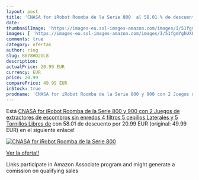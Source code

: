 ```yaml
---
layout: post
title: 'CNASA for iRobot Roomba de la Serie 800  al 58.01 % de descuento'
date: 
thumbnailImage: 'https://images-eu.ssl-images-amazon.com/images/I/51fgmYghUXL._SL200_.jpg'
images: [ 'https://images-eu.ssl-images-amazon.com/images/I/51fgmYghUXL._SL200_.jpg' ]
comments: true
category: ofertas
author: ring
slug: B078HD2GL8
description:
actualPrice: 20.99 EUR
currency: EUR
price: 20.99
comparePrice: 49.99 EUR
inStock: true
prodname: 'CNASA for iRobot Roomba de la Serie 800 y 900 con 2 Juegos de extractores de escombros sin enredos  4 filtros  5 cepillos Laterales y 5 Tornillos Libres de'
---
```


Está [CNASA for iRobot Roomba de la Serie 800 y 900 con 2 Juegos de extractores de escombros sin enredos  4 filtros  5 cepillos Laterales y 5 Tornillos Libres de](https://www.amazon.es/dp/B078HD2GL8/?tag=tolees-21) con 58.01 de descuento por 20.99 EUR (original: 49.99 EUR) en el siguiente enlace!

[![CNASA for iRobot Roomba de la Serie 800 ](https://images-eu.ssl-images-amazon.com/images/I/51fgmYghUXL._SL200_.jpg)](https://www.amazon.es/dp/B078HD2GL8/?tag=tolees-21)

[Ver la oferta!!](https://www.amazon.es/dp/B078HD2GL8/?tag=tolees-21)

Links participate in Amazon Associate program and might generate a comission on qualifying sales



